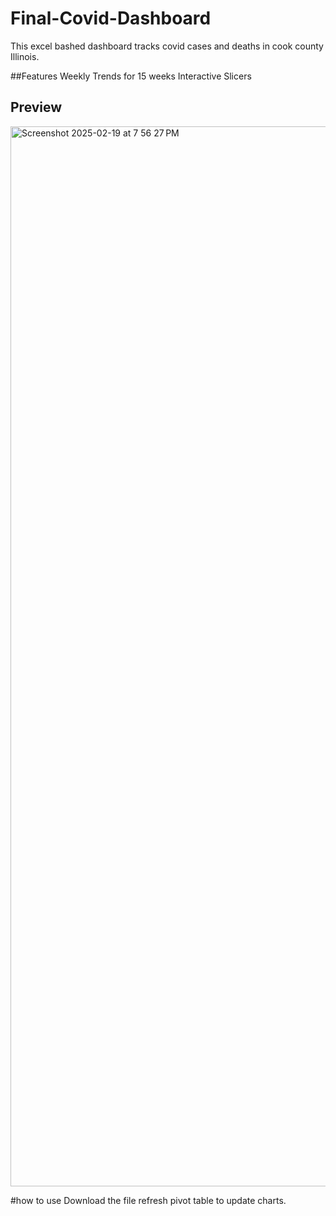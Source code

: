 # Final-Covid-Dashboard
This excel bashed dashboard tracks covid cases and deaths in cook county Illinois.

##Features
Weekly Trends for 15 weeks
Interactive Slicers

## Preview
<img width="1696" alt="Screenshot 2025-02-19 at 7 56 27 PM" src="https://github.com/user-attachments/assets/9b9f8b1c-d478-49dc-b40e-46560a37e681" />

#how to use
Download the file
refresh pivot table to update charts.
